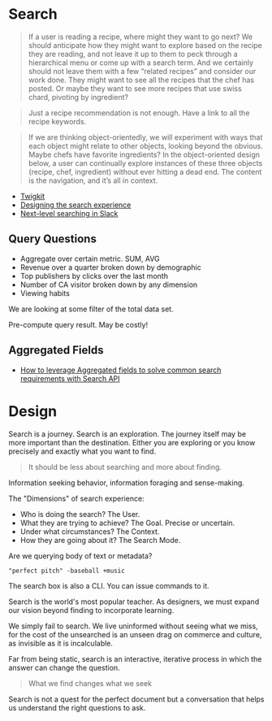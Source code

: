 # Search

> If a user is reading a recipe, where might they want to go next? We should anticipate how they might want to explore based on the recipe they are reading, and not leave it up to them to peck through a hierarchical menu or come up with a search term. And we certainly should not leave them with a few “related recipes” and consider our work done. They might want to see all the recipes that the chef has posted. Or maybe they want to see more recipes that use swiss chard, pivoting by ingredient?

> Just a recipe recommendation is not enough. Have a link to all the recipe keywords.

> If we are thinking object-orientedly, we will experiment with ways that each object might relate to other objects, looking beyond the obvious. Maybe chefs have favorite ingredients? In the object-oriented design below, a user can continually explore instances of these three objects (recipe, chef, ingredient) without ever hitting a dead end. The content is the navigation, and it’s all in context.

* [Twigkit](http://twigkit.com/)
* [Designing the search experience](http://designingthesearchexperience.com/)
* [Next-level searching in Slack](https://slackhq.com/next-level-searching-in-slack-1ce56aa8adee#.75osmjbxt)

## Query Questions

* Aggregate over certain metric. SUM, AVG
* Revenue over a quarter broken down by demographic
* Top publishers by clicks over the last month
* Number of CA visitor broken down by any dimension
* Viewing habits

We are looking at some filter of the total data set.

Pre-compute query result. May be costly!

## Aggregated Fields

* [How to leverage Aggregated fields to solve common search requirements with Search API](https://www.codeenigma.com/build/blog/drupal-and-search-api-unleash-power-aggregated-fields)

# Design

Search is a journey. Search is an exploration. The journey itself may be more important than the destination. Either you are exploring or you know precisely and exactly what you want to find.

> It should be less about searching and more about finding.

Information seeking behavior, information foraging and sense-making.

The "Dimensions" of search experience:

* Who is doing the search? The User.
* What they are trying to achieve? The Goal. Precise or uncertain.
* Under what circumstances? The Context.
* How they are going about it? The Search Mode.

Are we querying body of text or metadata?

```
"perfect pitch" -baseball +music
```

The search box is also a CLI. You can issue commands to it.

Search is the world's most popular teacher. As designers, we must expand our vision beyond finding to incorporate learning.

We simply fail to search. We live uninformed without seeing what we miss, for the cost of the unsearched is an unseen drag on commerce and culture, as invisible as it is incalculable.

Far from being static, search is an interactive, iterative process in which the answer can change the question.

> What we find changes what we seek

Search is not a quest for the perfect document but a conversation that helps us understand the right questions to ask.
